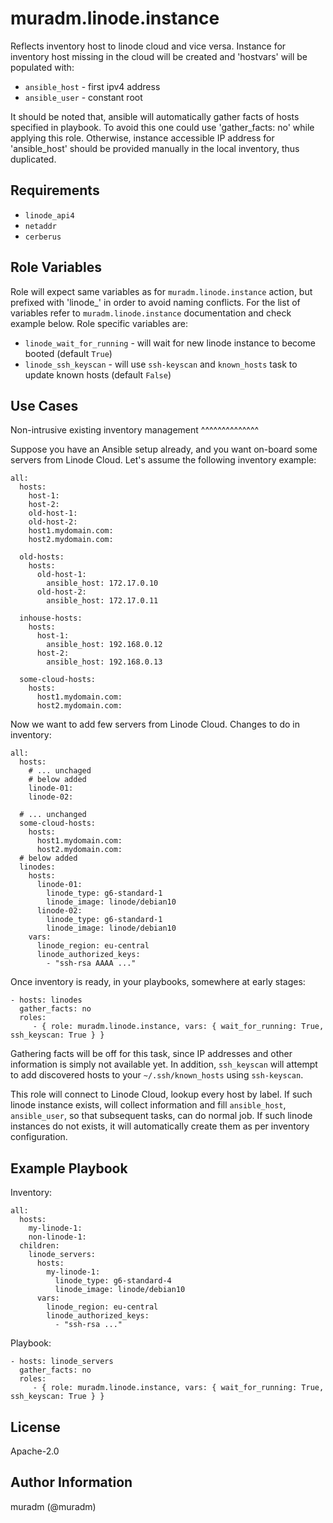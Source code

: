 muradm.linode.instance
=========

Reflects inventory host to linode cloud and vice versa. Instance for inventory host missing in
the cloud will be created and 'hostvars' will be populated with:

- `ansible_host` - first ipv4 address
- `ansible_user` - constant root

It should be noted that, ansible will automatically gather facts of hosts specified in playbook. To
avoid this one could use 'gather_facts: no' while applying this role. Otherwise, instance
accessible IP address for 'ansible_host' should be provided manually in the local inventory,
thus duplicated.

Requirements
--------------

- `linode_api4`
- `netaddr`
- `cerberus`

Role Variables
--------------

Role will expect same variables as for `muradm.linode.instance` action, but prefixed with 'linode_' in
order to avoid naming conflicts. For the list of variables refer to `muradm.linode.instance`
documentation and check example below. Role specific variables are:

- `linode_wait_for_running` - will wait for new linode instance to become booted (default `True`)
- `linode_ssh_keyscan` - will use `ssh-keyscan` and `known_hosts` task to update known hosts (default `False`)

Use Cases
----------------

Non-intrusive existing inventory management
^^^^^^^^^^^^^^

Suppose you have an Ansible setup already, and you want on-board some servers from Linode Cloud. Let's
assume the following inventory example:

    all:
      hosts:
        host-1:
        host-2:
        old-host-1:
        old-host-2:
        host1.mydomain.com:
        host2.mydomain.com:

      old-hosts:
        hosts:
          old-host-1:
            ansible_host: 172.17.0.10
          old-host-2:
            ansible_host: 172.17.0.11

      inhouse-hosts:
        hosts:
          host-1:
            ansible_host: 192.168.0.12
          host-2:
            ansible_host: 192.168.0.13

      some-cloud-hosts:
        hosts:
          host1.mydomain.com:
          host2.mydomain.com:


Now we want to add few servers from Linode Cloud. Changes to do in inventory:

    all:
      hosts:
        # ... unchaged
        # below added
        linode-01:
        linode-02:
      
      # ... unchanged
      some-cloud-hosts:
        hosts:
          host1.mydomain.com:
          host2.mydomain.com:
      # below added
      linodes:
        hosts:
          linode-01:
            linode_type: g6-standard-1
            linode_image: linode/debian10
          linode-02:
            linode_type: g6-standard-1
            linode_image: linode/debian10
        vars:
          linode_region: eu-central
          linode_authorized_keys:
            - "ssh-rsa AAAA ..."


Once inventory is ready, in your playbooks, somewhere at early stages:

    - hosts: linodes
      gather_facts: no
      roles:
         - { role: muradm.linode.instance, vars: { wait_for_running: True, ssh_keyscan: True } }


Gathering facts will be off for this task, since IP addresses and other information is
simply not available yet. In addition, `ssh_keyscan` will attempt to add discovered hosts
to your `~/.ssh/known_hosts` using `ssh-keyscan`.

This role will connect to Linode Cloud, lookup every host by label. If such linode instance
exists, will collect information and fill `ansible_host`, `ansible_user`, so that
subsequent tasks, can do normal job. If such linode instances do not exists, it will
automatically create them as per inventory configuration.


Example Playbook
----------------

Inventory:

    all:
      hosts:
        my-linode-1:
        non-linode-1:
      children:
        linode_servers:
          hosts:
            my-linode-1:
              linode_type: g6-standard-4
              linode_image: linode/debian10
          vars:
            linode_region: eu-central
            linode_authorized_keys:
              - "ssh-rsa ..."

Playbook:

    - hosts: linode_servers
      gather_facts: no
      roles:
         - { role: muradm.linode.instance, vars: { wait_for_running: True, ssh_keyscan: True } }

License
-------

Apache-2.0

Author Information
------------------

muradm (@muradm)

